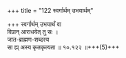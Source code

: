+++
title = "122 स्वर्गार्थम् उभयार्थम्"

+++
स्वर्गार्थम् उभयार्थं वा  
विप्रान् आराधयेत् तु सः ।  
जात-ब्राह्मण-शब्दस्य  
सा ह्य् अस्य कृतकृत्यता  ॥ १०.१२२ ॥+++(5)+++